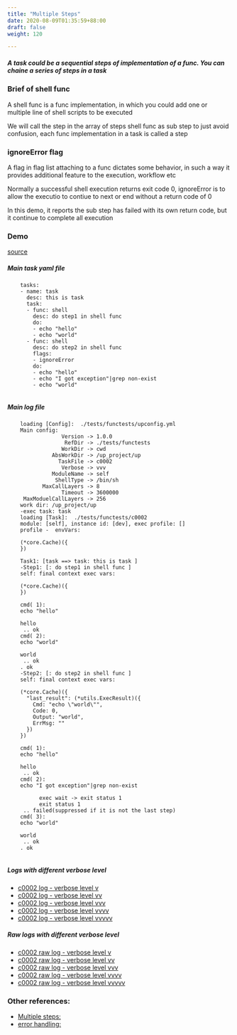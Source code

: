 ```yaml
---
title: "Multiple Steps"
date: 2020-08-09T01:35:59+88:00
draft: false
weight: 120

---
```


##### A task could be a sequential steps of implementation of a func. You can chaine a series of steps in a task

### Brief of shell func


A shell func is a func implementation, in which you could add one or multiple line of shell scripts to be executed

We will call the step in the array of steps shell func as sub step to just avoid confusion, each func implementation in a task is called a step











### ignoreError flag


A flag in flag list attaching to a func dictates some behavior, in such a way it provides additional feature to the execution, workflow etc

Normally a successful shell execution returns exit code 0, ignoreError is to allow the executio to contiue to next or end without a return code of 0

In this demo, it reports the sub step has failed with its own return code, but it continue to complete all execution











### Demo








[source](https://github.com/upcmd/up/blob/master/tests/functests/c0002.yml)

##### Main task yaml file
```
    tasks:
    - name: task
      desc: this is task
      task:
      - func: shell
        desc: do step1 in shell func
        do:
        - echo "hello"
        - echo "world"
      - func: shell
        desc: do step2 in shell func
        flags:
        - ignoreError
        do:
        - echo "hello"
        - echo "I got exception"|grep non-exist
        - echo "world"
    
```
##### Main log file
```
    loading [Config]:  ./tests/functests/upconfig.yml
    Main config:
                 Version -> 1.0.0
                  RefDir -> ./tests/functests
                 WorkDir -> cwd
              AbsWorkDir -> /up_project/up
                TaskFile -> c0002
                 Verbose -> vvv
              ModuleName -> self
               ShellType -> /bin/sh
           MaxCallLayers -> 8
                 Timeout -> 3600000
     MaxModuelCallLayers -> 256
    work dir: /up_project/up
    -exec task: task
    loading [Task]:  ./tests/functests/c0002
    module: [self], instance id: [dev], exec profile: []
    profile -  envVars:
    
    (*core.Cache)({
    })
    
    Task1: [task ==> task: this is task ]
    -Step1: [: do step1 in shell func ]
    self: final context exec vars:
    
    (*core.Cache)({
    })
    
    cmd( 1):
    echo "hello"
    
    hello
     .. ok
    cmd( 2):
    echo "world"
    
    world
     .. ok
    . ok
    -Step2: [: do step2 in shell func ]
    self: final context exec vars:
    
    (*core.Cache)({
      "last_result": (*utils.ExecResult)({
        Cmd: "echo \"world\"",
        Code: 0,
        Output: "world",
        ErrMsg: ""
      })
    })
    
    cmd( 1):
    echo "hello"
    
    hello
     .. ok
    cmd( 2):
    echo "I got exception"|grep non-exist
    
          exec wait -> exit status 1
          exit status 1
     .. failed(suppressed if it is not the last step)
    cmd( 3):
    echo "world"
    
    world
     .. ok
    . ok
    
```


##### Logs with different verbose level
* [c0002 log - verbose level v](../../logs/c0002_v)
* [c0002 log - verbose level vv](../../logs/c0002_vv)
* [c0002 log - verbose level vvv](../../logs/c0002_vvvv)
* [c0002 log - verbose level vvvv](../../logs/c0002_vvvv)
* [c0002 log - verbose level vvvvv](../../logs/c0002_vvvvv)

##### Raw logs with different verbose level
* [c0002 raw log - verbose level v](../../reflogs/c0002_v.log)
* [c0002 raw log - verbose level vv](../../reflogs/c0002_vv.log)
* [c0002 raw log - verbose level vvv](../../reflogs/c0002_vvv.log)
* [c0002 raw log - verbose level vvvv](../../reflogs/c0002_vvvv.log)
* [c0002 raw log - verbose level vvvvv](../../reflogs/c0002_vvvvv.log)








### Other references:
* [Multiple steps:](../../shell-func/c0052/)
* [error handling:](../../test-debug/error_handling/)
